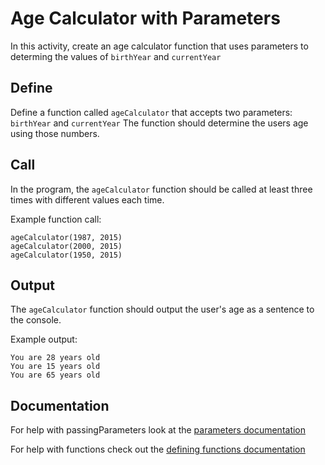 # Age Calculator with Parameters

In this activity, create an age calculator function that uses parameters to determing the values
of `birthYear` and `currentYear`

## Define

Define a function called `ageCalculator` that accepts two parameters: `birthYear` and `currentYear`
The function should determine the users age using those numbers.

## Call

In the program, the `ageCalculator` function should be called at least three times with different values each time.

Example function call:
```
ageCalculator(1987, 2015)
ageCalculator(2000, 2015)
ageCalculator(1950, 2015)
```

## Output

The `ageCalculator` function should output the user's age as a sentence to the console.

Example output:
```
You are 28 years old
You are 15 years old
You are 65 years old
```

## Documentation
For help with passingParameters look at the [parameters documentation](https://github.com/danleavitt0/codecamp-examples/blob/master/passingParameters/README.md)

For help with functions check out the [defining functions documentation](https://github.com/danleavitt0/codecamp-examples/blob/master/definingFunctions/README.md)
